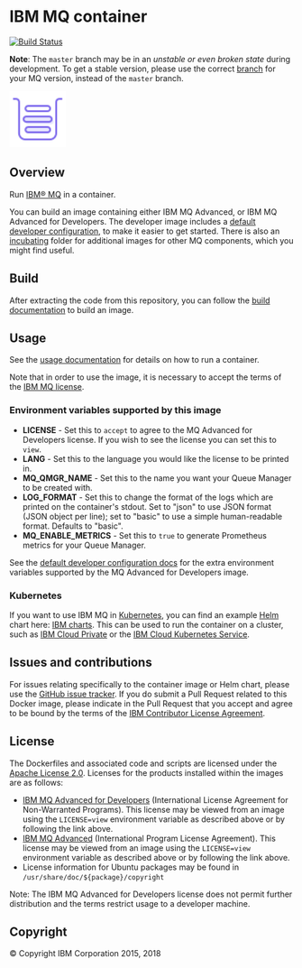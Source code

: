 # IBM MQ container

[![Build Status](https://travis-ci.org/ibm-messaging/mq-container.svg?branch=master)](https://travis-ci.org/ibm-messaging/mq-container)

**Note**: The `master` branch may be in an *unstable or even broken state* during development.
To get a stable version, please use the correct [branch](https://github.com/ibm-messaging/mq-container/branches) for your MQ version, instead of the `master` branch.

<img src="https://raw.githubusercontent.com/IBM/charts/master/logo/ibm-mq-icon.svg?sanitize=true" width="100" alt="IBM MQ logo" />

## Overview

Run [IBM® MQ](http://www-03.ibm.com/software/products/en/ibm-mq) in a container.

You can build an image containing either IBM MQ Advanced, or IBM MQ Advanced for Developers.  The developer image includes a [default developer configuration](docs/developer-config.md), to make it easier to get started.  There is also an [incubating](incubating) folder for additional images for other MQ components, which you might find useful.

## Build

After extracting the code from this repository, you can follow the [build documentation](docs/building.md) to build an image.

## Usage

See the [usage documentation](docs/usage.md) for details on how to run a container.

Note that in order to use the image, it is necessary to accept the terms of the [IBM MQ license](#license).

### Environment variables supported by this image

- **LICENSE** - Set this to `accept` to agree to the MQ Advanced for Developers license. If you wish to see the license you can set this to `view`.
- **LANG** - Set this to the language you would like the license to be printed in.
- **MQ_QMGR_NAME** - Set this to the name you want your Queue Manager to be created with.
- **LOG_FORMAT** - Set this to change the format of the logs which are printed on the container's stdout.  Set to "json" to use JSON format (JSON object per line); set to "basic" to use a simple human-readable format.  Defaults to "basic".
- **MQ_ENABLE_METRICS** - Set this to `true` to generate Prometheus metrics for your Queue Manager.

See the [default developer configuration docs](docs/developer-config.md) for the extra environment variables supported by the MQ Advanced for Developers image.

### Kubernetes

If you want to use IBM MQ in [Kubernetes](https://kubernetes.io), you can find an example [Helm](https://helm.sh/) chart here: [IBM charts](https://github.com/IBM/charts).  This can be used to run the container on a cluster, such as [IBM Cloud Private](https://www.ibm.com/cloud-computing/products/ibm-cloud-private/) or the [IBM Cloud Kubernetes Service](https://www.ibm.com/cloud/container-service).

## Issues and contributions

For issues relating specifically to the container image or Helm chart, please use the [GitHub issue tracker](https://github.com/ibm-messaging/mq-container/issues). If you do submit a Pull Request related to this Docker image, please indicate in the Pull Request that you accept and agree to be bound by the terms of the [IBM Contributor License Agreement](CLA.md).

## License

The Dockerfiles and associated code and scripts are licensed under the [Apache License 2.0](http://www.apache.org/licenses/LICENSE-2.0.html).
Licenses for the products installed within the images are as follows:

- [IBM MQ Advanced for Developers](http://www14.software.ibm.com/cgi-bin/weblap/lap.pl?la_formnum=Z125-3301-14&li_formnum=L-APIG-AVCJ4S) (International License Agreement for Non-Warranted Programs). This license may be viewed from an image using the `LICENSE=view` environment variable as described above or by following the link above.
- [IBM MQ Advanced](http://www14.software.ibm.com/cgi-bin/weblap/lap.pl?la_formnum=Z125-3301-14&li_formnum=L-APIG-AV6GV5) (International Program License Agreement). This license may be viewed from an image using the `LICENSE=view` environment variable as described above or by following the link above.
- License information for Ubuntu packages may be found in `/usr/share/doc/${package}/copyright`

Note: The IBM MQ Advanced for Developers license does not permit further distribution and the terms restrict usage to a developer machine.

## Copyright

© Copyright IBM Corporation 2015, 2018
